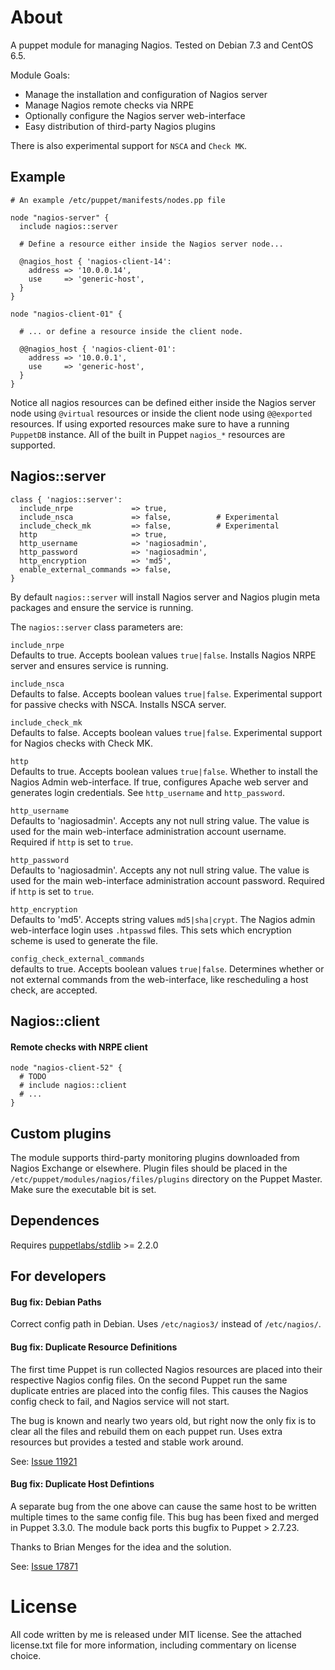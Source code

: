 About
================================================================================

A puppet module for managing Nagios. Tested on Debian 7.3 and CentOS 6.5.

Module Goals:

- Manage the installation and configuration of Nagios server
- Manage Nagios remote checks via NRPE
- Optionally configure the Nagios server web-interface
- Easy distribution of third-party Nagios plugins

There is also experimental support for `NSCA` and `Check MK`.

## Example

```puppet
# An example /etc/puppet/manifests/nodes.pp file

node "nagios-server" {
  include nagios::server

  # Define a resource either inside the Nagios server node...

  @nagios_host { 'nagios-client-14':
    address => '10.0.0.14',
    use     => 'generic-host',
  }
}

node "nagios-client-01" {

  # ... or define a resource inside the client node.

  @@nagios_host { 'nagios-client-01':
    address => '10.0.0.1',
    use     => 'generic-host',
  }
}
```

Notice all nagios resources can be defined either inside the Nagios server node
using `@virtual` resources or inside the client node using `@@exported`
resources. If using exported resources make sure to have a running `PuppetDB`
instance. All of the built in Puppet `nagios_*` resources are supported.

## Nagios::server

```puppet
class { 'nagios::server':
  include_nrpe             => true,
  include_nsca             => false,          # Experimental
  include_check_mk         => false,          # Experimental
  http                     => true,
  http_username            => 'nagiosadmin',
  http_password            => 'nagiosadmin',
  http_encryption          => 'md5',
  enable_external_commands => false,
}
```

By default `nagios::server` will install Nagios server and Nagios plugin meta
packages and ensure the service is running.

The `nagios::server` class parameters are:

`include_nrpe`  
Defaults to true. Accepts boolean values `true|false`. Installs Nagios NRPE
server and ensures service is running.

`include_nsca`  
Defaults to false. Accepts boolean values `true|false`. Experimental support
for passive checks with NSCA. Installs NSCA server.

`include_check_mk`  
Defaults to false. Accepts boolean values `true|false`. Experimental support
for Nagios checks with Check MK.

`http`  
Defaults to true. Accepts boolean values `true|false`. Whether to install the
Nagios Admin web-interface. If true, configures Apache web server and generates
login credentials. See `http_username` and `http_password`.

`http_username`  
Defaults to 'nagiosadmin'. Accepts any not null string value. The value is used
for the main web-interface administration account username. Required if `http`
is set to `true`.

`http_password`  
Defaults to 'nagiosadmin'. Accepts any not null string value. The value is used
for the main web-interface administration account password. Required if `http`
is set to `true`.

`http_encryption`  
Defaults to 'md5'. Accepts string values `md5|sha|crypt`. The Nagios admin
web-interface login uses `.htpasswd` files. This sets which encryption scheme
is used to generate the file.

`config_check_external_commands`  
defaults to true. Accepts boolean values `true|false`. Determines whether or
not external commands from the web-interface, like rescheduling a host check,
are accepted.

## Nagios::client

#### Remote checks with NRPE client

```puppet
node "nagios-client-52" {
  # TODO
  # include nagios::client
  # ...
}
```

## Custom plugins

The module supports third-party monitoring plugins downloaded from Nagios
Exchange or elsewhere. Plugin files should be placed in the
`/etc/puppet/modules/nagios/files/plugins` directory on the Puppet Master. Make
sure the executable bit is set.

## Dependences

Requires [puppetlabs/stdlib](https://forge.puppetlabs.com/puppetlabs/stdlib) >=
2.2.0

## For developers

#### Bug fix: Debian Paths

Correct config path in Debian. Uses `/etc/nagios3/` instead of `/etc/nagios/`.

#### Bug fix: Duplicate Resource Definitions

The first time Puppet is run collected Nagios resources are placed into their
respective Nagios config files. On the second Puppet run the same duplicate
entries are placed into the config files. This causes the Nagios config check
to fail, and Nagios service will not start.
   
The bug is known and nearly two years old, but right now the only fix is to
clear all the files and rebuild them on each puppet run. Uses extra resources
but provides a tested and stable work around.
  
See: [Issue 11921](http://projects.puppetlabs.com/issues/11921)

#### Bug fix: Duplicate Host Defintions

A separate bug from the one above can cause the same host to be written
multiple times to the same config file. This bug has been fixed and merged in
Puppet 3.3.0. The module back ports this bugfix to Puppet > 2.7.23.

Thanks to Brian Menges for the idea and the solution.
 
See: [Issue 17871](http://projects.puppetlabs.com/issues/17871#note-12)

License
================================================================================

All code written by me is released under MIT license. See the attached
license.txt file for more information, including commentary on license choice.
